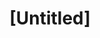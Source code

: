 ---
pid: RS340
title: "[Untitled]"
location_transcription: 
zipcode: '18006'
outside_phl: 'XGranada ANDALUSIA '
neighborhood: 
age: '6'
age_range: 6-13
instagram: 
image_file_name: RS_340.jpg
proposal_transcription: BUBBLE Tea
topic: Food
topic_summary: '0'
type: Image
keywords_other: Bubble Tea, Boba, Chinatown, Asian
credit: Sher
image_labels: 
twitter: 
facebook: 
permalink: "/monuments/rs340/"
layout: item-page
---